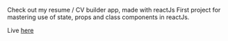 Check out my resume / CV builder app, made with reactJs
First project for mastering use of state, props and class components in reactJs.

Live [here](https://ikem-coded-it.github.io/resume-maker-TOP/)
